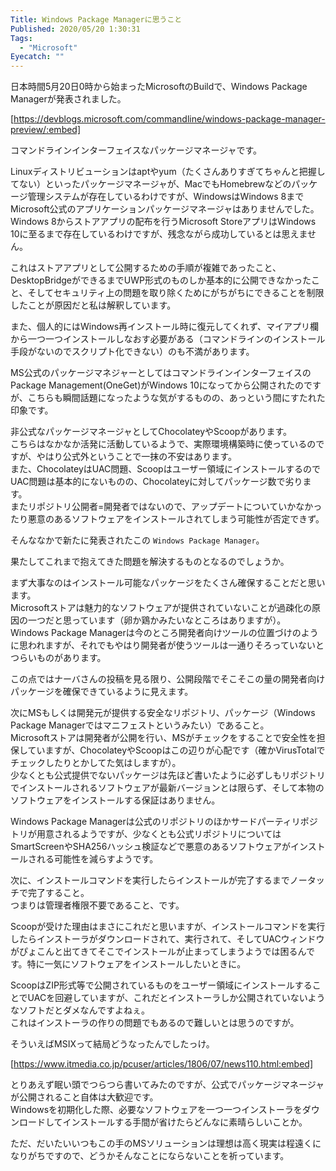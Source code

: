 ```yaml
---
Title: Windows Package Managerに思うこと
Published: 2020/05/20 1:30:31
Tags:
  - "Microsoft"
Eyecatch: ""
---
```

日本時間5月20日0時から始まったMicrosoftのBuildで、Windows Package Managerが発表されました。  

[https://devblogs.microsoft.com/commandline/windows-package-manager-preview/:embed]

コマンドラインインターフェイスなパッケージマネージャです。  

Linuxディストリビューションはaptやyum（たくさんありすぎてちゃんと把握してない）といったパッケージマネージャが、MacでもHomebrewなどのパッケージ管理システムが存在しているわけですが、WindowsはWindows 8までMicrosoft公式のアプリケーションパッケージマネージャはありませんでした。  
Windows 8からストアアプリの配布を行うMicrosoft StoreアプリはWindows 10に至るまで存在しているわけですが、残念ながら成功しているとは思えません。  

これはストアアプリとして公開するための手順が複雑であったこと、DesktopBridgeができるまでUWP形式のものしか基本的に公開できなかったこと、そしてセキュリティ上の問題を取り除くためにがちがちにできることを制限したことが原因だと私は解釈しています。  

また、個人的にはWindows再インストール時に復元してくれず、マイアプリ欄から一つ一つインストールしなおす必要がある（コマンドラインのインストール手段がないのでスクリプト化できない）のも不満があります。  

MS公式のパッケージマネジャーとしてはコマンドラインインターフェイスのPackage Management(OneGet)がWindows 10になってから公開されたのですが、こちらも瞬間話題になったような気がするものの、あっという間にすたれた印象です。  

非公式なパッケージマネージャとしてChocolateyやScoopがあります。  
こちらはなかなか活発に活動しているようで、実際環境構築時に使っているのですが、やはり公式外ということで一抹の不安はあります。  
また、ChocolateyはUAC問題、Scoopはユーザー領域にインストールするのでUAC問題は基本的にないものの、Chocolateyに対してパッケージ数で劣ります。  
またリポジトリ公開者=開発者ではないので、アップデートについていかなかったり悪意のあるソフトウェアをインストールされてしまう可能性が否定できず。  

そんななかで新たに発表されたこの `Windows Package Manager`。  

果たしてこれまで抱えてきた問題を解決するものとなるのでしょうか。  


まず大事なのはインストール可能なパッケージをたくさん確保することだと思います。  
Microsoftストアは魅力的なソフトウェアが提供されていないことが過疎化の原因の一つだと思っています（卵か鶏かみたいなところはありますが）。  
Windows Package Managerは今のところ開発者向けツールの位置づけのように思われますが、それでもやはり開発者が使うツールは一通りそろっていないとつらいものがあります。  

この点ではナーバさんの投稿を見る限り、公開段階でそこそこの量の開発者向けパッケージを確保できているように見えます。  

<?# Twitter 1262765912895053827 /?>



次にMSもしくは開発元が提供する安全なリポジトリ、パッケージ（Windows Package Managerではマニフェストというみたい）であること。  
Microsoftストアは開発者が公開を行い、MSがチェックをすることで安全性を担保していますが、ChocolateyやScoopはこの辺りが心配です（確かVirusTotalでチェックしたりとかしてた気はしますが）。  
少なくとも公式提供でないパッケージは先ほど書いたように必ずしもリポジトリでインストールされるソフトウェアが最新バージョンとは限らず、そして本物のソフトウェアをインストールする保証はありません。

Windows Package Managerは公式のリポジトリのほかサードパーティリポジトリが用意されるようですが、少なくとも公式リポジトリについてはSmartScreenやSHA256ハッシュ検証などで悪意のあるソフトウェアがインストールされる可能性を減らすようです。  

次に、インストールコマンドを実行したらインストールが完了するまでノータッチで完了すること。  
つまりは管理者権限不要であること、です。  

Scoopが受けた理由はまさにこれだと思いますが、インストールコマンドを実行したらインストーラがダウンロードされて、実行されて、そしてUACウィンドウがぴょこんと出てきてそこでインストールが止まってしまうようでは困るんです。特に一気にソフトウェアをインストールしたいときに。  

ScoopはZIP形式等で公開されているものをユーザー領域にインストールすることでUACを回避していますが、これだとインストーラしか公開されていないようなソフトだとダメなんですよねぇ。  
これはインストーラの作りの問題でもあるので難しいとは思うのですが。  

そういえばMSIXって結局どうなったんでしたっけ。  

[https://www.itmedia.co.jp/pcuser/articles/1806/07/news110.html:embed]




とりあえず眠い頭でつらつら書いてみたのですが、公式でパッケージマネージャが公開されること自体は大歓迎です。  
Windowsを初期化した際、必要なソフトウェアを一つ一つインストーラをダウンロードしてインストールする手間が省けたらどんなに素晴らしいことか。  

ただ、だいたいいつもこの手のMSソリューションは理想は高く現実は程遠くになりがちですので、どうかそんなことにならないことを祈っています。

